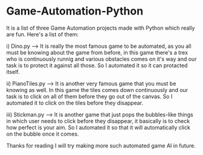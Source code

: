 # Game-Automation-Python

It is a list of three Game Automation projects made with Python which really are fun. Here's a list of them:

i) Dino.py --> It is really the most famous game to be automated, as you all must be knowing about the game from before, in this game there's a trex who is continuously runnig and various obstacles comes on it's way and our task is to protect it against all those. So I automated it so it can protacted itself.

ii) PianoTiles.py --> It is another very famous game that you must be knowing as well. In this game the tiles comes down continuously and our task is to click on all of them before they go out of the canvas. So I automated it to click on the tiles before they disappear.

iii) Stickman.py --> It is another game that just pops the bubbles-like things in which user needs to click before they disappear, it basically is to check how perfect is your aim. So I automated it so that it will automatically click on the bubble once it comes.

Thanks for reading I will try making more such automated game AI in future.
